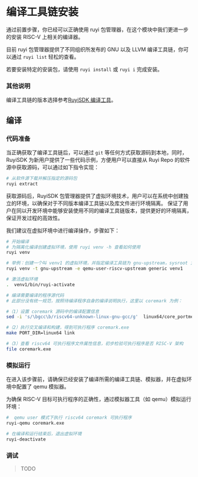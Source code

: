 # 编译工具链安装

通过前置步骤，你已经可以正确使用 ruyi 包管理器，在这个模块中我们更进一步的安装 RISC-V 上相关的编译器。

目前 ruyi 包管理器提供了不同组织所发布的 GNU 以及 LLVM 编译工具链，你可以通过 `ruyi list` 轻松的查看。

若要安装特定的安装包，请使用 `ruyi install` 或 `ruyi i` 完成安装。

### 其他说明

编译工具链的版本选择参考[RuyiSDK 编译工具](../Other/GNU-type)。

## 编译

### 代码准备

当正确获取了编译工具链后，可以通过 `git` 等任何方式获取源码到本地，同时，RuyiSDK 为新用户提供了一些代码示例，方便用户可以直接从 Ruyi Repo 的软件源中获取源码，可以通过如下指令实现：

```bash
# 从软件源下载并解压指定的源码包
ruyi extract

```
获取源码后，RuyiSDK 包管理器提供了虚拟环境技术，用户可以在系统中创建独立的环境，以确保对于不同版本编译工具链以及库文件进行环境隔离。
保证了用户在同以开发环境中能够安装使用不同的编译工具链版本，提供更好的环境隔离，保证开发过程的高效性。

我们建议在虚拟环境中进行编译操作，步骤如下：


```bash
# 开始编译
# 为隔离化编译创建虚拟环境，使用 ruyi venv -h 查看如何使用
ruyi venv

# 举例：创建一个叫 venv1 的虚拟环境，并指定编译工具链为 gnu-upstream，sysroot 为 generic 类型，使用 qemu-user-riscv-upstream 模拟器
ruyi venv -t gnu-upstream -e qemu-user-riscv-upstream generic venv1

# 激活虚拟环境
.  venv1/bin/ruyi-activate  

# 编译需要编译的程序源代码
# 此部分没有统一规范，按照待编译程序自身的编译说明执行，这里以 coremark 为例：

#（1）设置 coremark 源码中的编译配置信息
sed -i 's/\bgcc\b/riscv64-unknown-linux-gnu-gcc/g'  linux64/core_portme.mak

#（2）执行交叉编译和构建，得到可执行程序 coremark.exe
make PORT_DIR=linux64 link

#（3）查看 riscv64 可执行程序文件属性信息，初步检验可执行程序是否 RISC-V 架构
file coremark.exe
```

### 模拟运行

在进入该步骤前，请确保已经安装了编译所需的编译工具链、模拟器，并在虚拟环境中配置了 qemu 模拟器。

为确保 RISC-V 目标可执行程序的正确性，通过模拟器工具（如 qemu）模拟运行环境：

```bash
#  qemu user 模式下执行 riscv64 coremark 可执行程序
ruyi-qemu coremark.exe

# 在编译和运行结束后，退出虚拟环境
ruyi-deactivate

```

### 调试

> TODO
